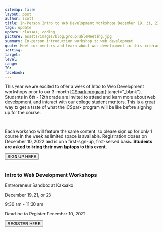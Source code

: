 ```yaml
---
sitemap: false
layout: post
author: scott
title: In-Person Intro to Web Development Workshops December 19, 21, 23
tags: update
update: classes, coding
picture: assets/images/blog/groupTableMeeting.jpg
summary: In-person introduction workshop to web development
quote: Meet our mentors and learn about web development in this interactive workshop! 
setting:
target:
level:
range:
IG:
facebook:
---
```


This year we are excited to offer a week of Intro to Web Development workshops prior to our 3-month [ICSpark program](https://icspark.github.io/){:target="_blank"}. Students in 6th - 12th grade are invited to attend and learn more about web development, and interact with our college student mentors. This is a great way to get a taste of what the ICSpark program will be like before signing up for the course.

<br/>

Each workshop will feature the same content, so please sign up for only 1 course in the week as limited space is available. Registration closes on December 10, 2022 and is on a first-sign-up, first-served basis. <strong>Students are asked to bring their own laptops to this event</strong>.

<div class="post-center">
<a href="https://bit.ly/icsparkw" target="_blank" class="post-link"><button class="post-button">SIGN UP HERE</button></a>
</div>

<br/>

<div class="post-center">
    <h3>Intro to Web Development Workshops </h3>
    <p>Entrepreneur Sandbox at Kakaako </p>
    <p>December 19, 21, or 23  </p>
    <p>9:30 am - 11:30 am  </p>
    <p>Deadline to Register December 10, 2022  </p>
    <a href="https://bit.ly/icsparkw" target="_blank" class="post-link"><button class="post-button">REGISTER HERE</button></a>
</div>